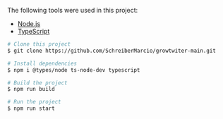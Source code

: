 

The following tools were used in this project:

- [Node.js](https://nodejs.org/en/)
- [TypeScript](https://www.typescriptlang.org/)

```bash
# Clone this project
$ git clone https://github.com/SchreiberMarcio/growtwiter-main.git

# Install dependencies
$ npm i @types/node ts-node-dev typescript

# Build the project
$ npm run build

# Run the project
$ npm run start


```
